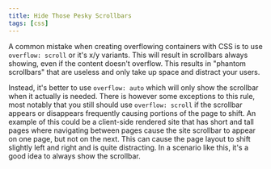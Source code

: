 ```yaml
---
title: Hide Those Pesky Scrollbars
tags: [css]
---
```


A common mistake when creating overflowing containers with CSS is to use
`overflow: scroll` or it's x/y variants. This will result in scrollbars always
showing, even if the content doesn't overflow. This results in "phantom
scrollbars" that are useless and only take up space and distract your users.

Instead, it's better to use `overflow: auto` which will only show the scrollbar
when it actually is needed. There is however some exceptions to this rule, most
notably that you still should use `overflow: scroll` if the scrollbar appears or
disappears frequently causing portions of the page to shift. An example of this
could be a client-side rendered site that has short and tall pages where
navigating between pages cause the site scrollbar to appear on one page, but not
on the next. This can cause the page layout to shift slightly left and right and
is quite distracting. In a scenario like this, it's a good idea to always show
the scrollbar.
